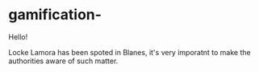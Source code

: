 # gamification-

Hello!

Locke Lamora has been spoted in Blanes, it's very imporatnt to make the authorities aware of such matter.
